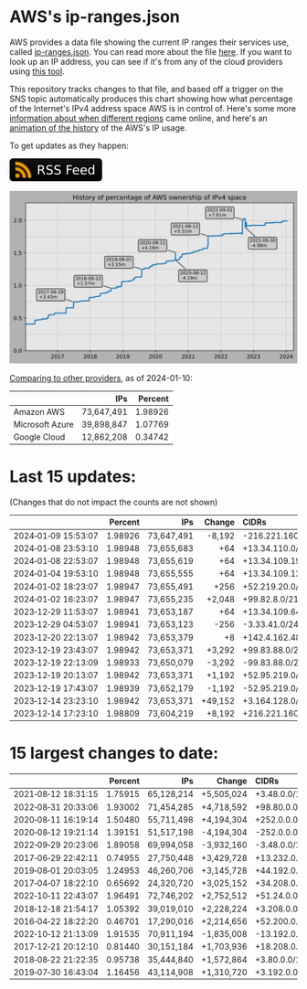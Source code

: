 # AWS's ip-ranges.json

AWS provides a data file showing the current IP ranges their
services use, called [ip-ranges.json](https://ip-ranges.amazonaws.com/ip-ranges.json).
You can read more about the file [here](https://docs.aws.amazon.com/general/latest/gr/aws-ip-ranges.html).
If you want to look up an IP address, you can see if it's from any of the cloud providers using [this tool](https://cloud-ips.s3-us-west-2.amazonaws.com/index.html).

This repository tracks changes to that file, and based off a trigger on the SNS 
topic automatically produces this chart showing how what percentage of the 
Internet's IPv4 address space AWS is in control of.  Here's some 
more [information about when different regions](announces.md) came 
online, and here's an [animation of the history](https://youtu.be/Su25yl7eol8) 
of the AWS's IP usage.

To get updates as they happen:

[![RSS Icon](images/rss_badge.svg)](https://raw.githubusercontent.com/seligman/aws-ip-ranges/master/rss.xml)

![History of AWS](history_count.svg)

[Comparing to other providers](https://github.com/seligman/cloud_sizes), as of 2024-01-10:

| | IPs | Percent |
| --- | ---: | ---: |
| Amazon AWS | 73,647,491 | 1.98926 |
| Microsoft Azure | 39,898,847 | 1.07769 |
| Google Cloud | 12,862,208 | 0.34742 |


# Last 15 updates:

(Changes that do not impact the counts are not shown)

| | Percent | IPs | Change | CIDRs |
| :--- | ---: | ---: | ---: | :--- |
| 2024&#8209;01&#8209;09&nbsp;15:53:07 | 1.98926 | 73,647,491 | -8,192 | -216.221.160.0/19 |
| 2024&#8209;01&#8209;08&nbsp;23:53:10 | 1.98948 | 73,655,683 | +64 | +13.34.110.0/26 |
| 2024&#8209;01&#8209;08&nbsp;22:53:07 | 1.98948 | 73,655,619 | +64 | +13.34.109.192/26 |
| 2024&#8209;01&#8209;04&nbsp;19:53:10 | 1.98948 | 73,655,555 | +64 | +13.34.109.128/26 |
| 2024&#8209;01&#8209;02&nbsp;18:23:07 | 1.98947 | 73,655,491 | +256 | +52.219.20.0/24 |
| 2024&#8209;01&#8209;02&nbsp;16:23:07 | 1.98947 | 73,655,235 | +2,048 | +99.82.8.0/21 |
| 2023&#8209;12&#8209;29&nbsp;11:53:07 | 1.98941 | 73,653,187 | +64 | +13.34.109.64/26 |
| 2023&#8209;12&#8209;29&nbsp;04:53:07 | 1.98941 | 73,653,123 | -256 | -3.33.41.0/24 |
| 2023&#8209;12&#8209;20&nbsp;22:13:07 | 1.98942 | 73,653,379 | +8 | +142.4.162.48/29 |
| 2023&#8209;12&#8209;19&nbsp;23:43:07 | 1.98942 | 73,653,371 | +3,292 | +99.83.88.0/22,&nbsp;+151.148.8.0/22,&nbsp;+99.83.92.0/24,&nbsp;... |
| 2023&#8209;12&#8209;19&nbsp;22:13:09 | 1.98933 | 73,650,079 | -3,292 | -99.83.88.0/22,&nbsp;-151.148.8.0/22,&nbsp;-99.83.92.0/24,&nbsp;... |
| 2023&#8209;12&#8209;19&nbsp;20:13:07 | 1.98942 | 73,653,371 | +1,192 | +52.95.219.0/24,&nbsp;+99.82.176.0/24,&nbsp;+52.95.218.128/25,&nbsp;... |
| 2023&#8209;12&#8209;19&nbsp;17:43:07 | 1.98939 | 73,652,179 | -1,192 | -52.95.219.0/24,&nbsp;-99.82.176.0/24,&nbsp;-52.95.218.128/25,&nbsp;... |
| 2023&#8209;12&#8209;14&nbsp;23:23:10 | 1.98942 | 73,653,371 | +49,152 | +3.164.128.0/17,&nbsp;+3.164.64.0/18 |
| 2023&#8209;12&#8209;14&nbsp;17:23:10 | 1.98809 | 73,604,219 | +8,192 | +216.221.160.0/19 |


# 15 largest changes to date:

| | Percent | IPs | Change | CIDRs |
| :--- | ---: | ---: | ---: | :--- |
| 2021&#8209;08&#8209;12&nbsp;18:31:15 | 1.75915 | 65,128,214 | +5,505,024 | +3.48.0.0/12,&nbsp;+35.96.0.0/12,&nbsp;+3.152.0.0/13,&nbsp;... |
| 2022&#8209;08&#8209;31&nbsp;20:33:06 | 1.93002 | 71,454,285 | +4,718,592 | +98.80.0.0/12,&nbsp;+184.32.0.0/12,&nbsp;+13.184.0.0/13,&nbsp;... |
| 2020&#8209;08&#8209;11&nbsp;16:19:14 | 1.50480 | 55,711,498 | +4,194,304 | +252.0.0.0/10 |
| 2020&#8209;08&#8209;12&nbsp;19:21:14 | 1.39151 | 51,517,198 | -4,194,304 | -252.0.0.0/10 |
| 2022&#8209;09&#8209;29&nbsp;20:23:06 | 1.89058 | 69,994,058 | -3,932,160 | -3.48.0.0/12,&nbsp;-35.96.0.0/12,&nbsp;-3.240.0.0/13,&nbsp;... |
| 2017&#8209;06&#8209;29&nbsp;22:42:11 | 0.74955 | 27,750,448 | +3,429,728 | +13.232.0.0/13,&nbsp;+34.240.0.0/13,&nbsp;+35.168.0.0/13,&nbsp;... |
| 2019&#8209;08&#8209;01&nbsp;20:03:05 | 1.24953 | 46,260,706 | +3,145,728 | +44.192.0.0/10,&nbsp;-3.192.0.0/12 |
| 2017&#8209;04&#8209;07&nbsp;18:22:10 | 0.65692 | 24,320,720 | +3,025,152 | +34.208.0.0/12,&nbsp;+34.224.0.0/12,&nbsp;+13.58.0.0/15,&nbsp;... |
| 2022&#8209;10&#8209;11&nbsp;22:43:07 | 1.96491 | 72,746,202 | +2,752,512 | +51.24.0.0/13,&nbsp;+57.104.0.0/13,&nbsp;+51.20.0.0/14,&nbsp;... |
| 2018&#8209;12&#8209;18&nbsp;21:54:17 | 1.05392 | 39,019,010 | +2,228,224 | +3.208.0.0/12,&nbsp;+3.224.0.0/12,&nbsp;+13.48.0.0/15 |
| 2016&#8209;04&#8209;22&nbsp;18:22:20 | 0.46701 | 17,290,016 | +2,214,656 | +52.200.0.0/13,&nbsp;+52.208.0.0/13,&nbsp;+52.36.0.0/14,&nbsp;... |
| 2022&#8209;10&#8209;12&nbsp;21:13:09 | 1.91535 | 70,911,194 | -1,835,008 | -13.192.0.0/13,&nbsp;-16.28.0.0/14,&nbsp;-40.172.0.0/14,&nbsp;... |
| 2017&#8209;12&#8209;21&nbsp;20:12:10 | 0.81440 | 30,151,184 | +1,703,936 | +18.208.0.0/13,&nbsp;+18.204.0.0/14,&nbsp;+18.224.0.0/14,&nbsp;... |
| 2018&#8209;08&#8209;22&nbsp;21:22:35 | 0.95738 | 35,444,840 | +1,572,864 | +3.80.0.0/12,&nbsp;+3.16.0.0/14,&nbsp;+3.40.0.0/14 |
| 2019&#8209;07&#8209;30&nbsp;16:43:04 | 1.16456 | 43,114,908 | +1,310,720 | +3.192.0.0/12,&nbsp;+15.222.0.0/15,&nbsp;+15.236.0.0/15 |
